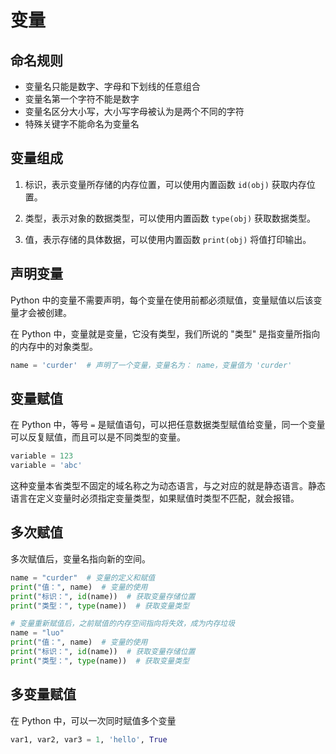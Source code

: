 # 变量

## 命名规则

- 变量名只能是数字、字母和下划线的任意组合
- 变量名第一个字符不能是数字
- 变量名区分大小写，大小写字母被认为是两个不同的字符
- 特殊关键字不能命名为变量名

## 变量组成

1. 标识，表示变量所存储的内存位置，可以使用内置函数 `id(obj)` 获取内存位置。

2. 类型，表示对象的数据类型，可以使用内置函数 `type(obj)` 获取数据类型。

3. 值，表示存储的具体数据，可以使用内置函数 `print(obj)` 将值打印输出。

## 声明变量

Python 中的变量不需要声明，每个变量在使用前都必须赋值，变量赋值以后该变量才会被创建。

在 Python 中，变量就是变量，它没有类型，我们所说的 "类型" 是指变量所指向的内存中的对象类型。

```python
name = 'curder'  # 声明了一个变量，变量名为： name，变量值为 'curder'
```

## 变量赋值

在 Python 中，等号 `=` 是赋值语句，可以把任意数据类型赋值给变量，同一个变量可以反复赋值，而且可以是不同类型的变量。

```python
variable = 123
variable = 'abc'
```

这种变量本省类型不固定的域名称之为动态语言，与之对应的就是静态语言。静态语言在定义变量时必须指定变量类型，如果赋值时类型不匹配，就会报错。

## 多次赋值

多次赋值后，变量名指向新的空间。

```python
name = "curder"  # 变量的定义和赋值
print("值：", name)  # 变量的使用
print("标识：", id(name))  # 获取变量存储位置
print("类型：", type(name))  # 获取变量类型

# 变量重新赋值后，之前赋值的内存空间指向将失效，成为内存垃圾
name = "luo"
print("值：", name)  # 变量的使用
print("标识：", id(name))  # 获取变量存储位置
print("类型：", type(name))  # 获取变量类型
```

## 多变量赋值

在 Python 中，可以一次同时赋值多个变量

```python
var1, var2, var3 = 1, 'hello', True
```